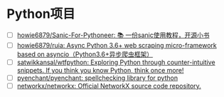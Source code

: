 # Python项目

- [ ] [howie6879/Sanic-For-Pythoneer: 📚 一份sanic使用教程，开源小书](https://github.com/howie6879/Sanic-For-Pythoneer)
- [ ] [howie6879/ruia: Async Python 3.6+ web scraping micro-framework based on asyncio（Python3.6+异步爬虫框架）](https://github.com/howie6879/ruia)
- [ ] [satwikkansal/wtfpython: Exploring Python through counter-intuitive snippets. If you think you know Python, think once more!](https://github.com/satwikkansal/wtfpython)
- [ ] [pyenchant/pyenchant: spellchecking library for python](https://github.com/pyenchant/pyenchant)
- [ ] [networkx/networkx: Official NetworkX source code repository.](https://github.com/networkx/networkx)